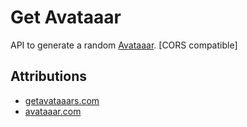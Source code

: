 # Get Avataaar

API to generate a random [Avataaar](https://avataaars.com/).
[CORS compatible]

## Attributions

- [getavataaars.com](https://getavataaars.com/)
- [avataaar.com](https://avataaars.com/)

